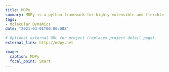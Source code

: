 ```yaml
---
title: MDPy
summary: MDPy is a python framework for highly extensible and flexible molecular dynamics simulation
tags:
- Molecular Dynamics
date: "2021-03-01T00:00:00Z"

# Optional external URL for project (replaces project detail page).
external_link: http://mdpy.net

image: 
  caption: MDPy
  focal_point: Smart
---
```

